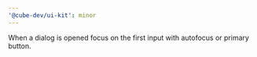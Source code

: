 ```yaml
---
'@cube-dev/ui-kit': minor
---
```


When a dialog is opened focus on the first input with autofocus or primary button.
